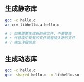## 生成静态库

``` bash
gcc -c hello.c
ar crv libhello.a hello.o

# c 如果需要生成新的库文件，不要警告
# r 代替库中现有的文件或者插入新的文件
# v 输出详细信息
```

## 生成动态库

``` bash
gcc -c hello.c
gcc -shared hello.o -o libhello.so
```